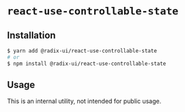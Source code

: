 # `react-use-controllable-state`

## Installation

```sh
$ yarn add @radix-ui/react-use-controllable-state
# or
$ npm install @radix-ui/react-use-controllable-state
```

## Usage

This is an internal utility, not intended for public usage.
